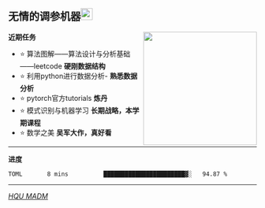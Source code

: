 <h2>无情的调参机器<img src="https://github.githubassets.com/images/mona-whisper.gif" height="24" /></h2>
<img align='right' src="https://media.giphy.com/media/836HiJc7pgzy8iNXCn/giphy.gif" width="230" />

**近期任务**

- ⭐ 算法图解——算法设计与分析基础——leetcode **硬刚数据结构**
- ⭐ 利用python进行数据分析- **熟悉数据分析**
- ⭐ pytorch官方tutorials **炼丹**
- ⭐ 模式识别与机器学习 **长期战略，本学期课程**
- ⭐ 数学之美 **吴军大作，真好看**
-------

**进度**
<!--START_SECTION:waka-->
```text
TOML       8 mins          ███████████████████████▓░   94.87 % 
```
<!--END_SECTION:waka-->

-------

<p><em><a href="http://www.hqumadm.com/">HQU MADM</a></em>
